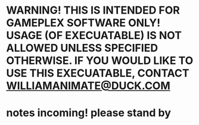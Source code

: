 # WARNING! THIS IS INTENDED FOR GAMEPLEX SOFTWARE ONLY! USAGE (OF EXECUATABLE) IS NOT ALLOWED UNLESS SPECIFIED OTHERWISE. IF YOU WOULD LIKE TO USE THIS EXECUATABLE, CONTACT WILLIAMANIMATE@DUCK.COM
# notes incoming! please stand by

